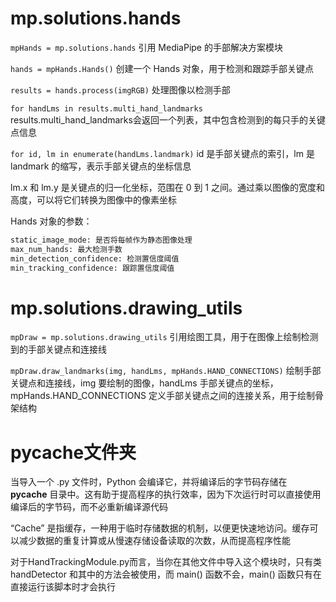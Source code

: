 # mp.solutions.hands

`mpHands = mp.solutions.hands` 引用 MediaPipe 的手部解决方案模块

`hands = mpHands.Hands()` 创建一个 Hands 对象，用于检测和跟踪手部关键点

`results = hands.process(imgRGB)` 处理图像以检测手部

`for handLms in results.multi_hand_landmarks` results.multi_hand_landmarks会返回一个列表，其中包含检测到的每只手的关键点信息

`for id, lm in enumerate(handLms.landmark)` id 是手部关键点的索引，lm 是 landmark 的缩写，表示手部关键点的坐标信息

lm.x 和 lm.y 是关键点的归一化坐标，范围在 0 到 1 之间。通过乘以图像的宽度和高度，可以将它们转换为图像中的像素坐标

Hands 对象的参数：
```python
static_image_mode: 是否将每帧作为静态图像处理
max_num_hands: 最大检测手数
min_detection_confidence: 检测置信度阈值
min_tracking_confidence: 跟踪置信度阈值
```

# mp.solutions.drawing_utils

`mpDraw = mp.solutions.drawing_utils` 引用绘图工具，用于在图像上绘制检测到的手部关键点和连接线

`mpDraw.draw_landmarks(img, handLms, mpHands.HAND_CONNECTIONS)` 绘制手部关键点和连接线，img 要绘制的图像，handLms 手部关键点的坐标，mpHands.HAND_CONNECTIONS 定义手部关键点之间的连接关系，用于绘制骨架结构

# pycache文件夹

当导入一个 .py 文件时，Python 会编译它，并将编译后的字节码存储在 __pycache__ 目录中。这有助于提高程序的执行效率，因为下次运行时可以直接使用编译后的字节码，而不必重新编译源代码

“Cache” 是指缓存，一种用于临时存储数据的机制，以便更快速地访问。缓存可以减少数据的重复计算或从慢速存储设备读取的次数，从而提高程序性能

对于HandTrackingModule.py而言，当你在其他文件中导入这个模块时，只有类 handDetector 和其中的方法会被使用，而 main() 函数不会，main() 函数只有在直接运行该脚本时才会执行